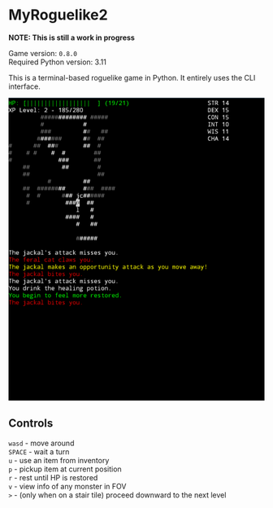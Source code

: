 # MyRoguelike2
**NOTE: This is still a work in progress**

Game version: `0.8.0`<br />
Required Python version: 3.11

This is a terminal-based roguelike game in Python.
It entirely uses the CLI interface.

![image](./images/image.png)

## Controls
`wasd` - move around<br />
`SPACE` - wait a turn<br />
`u` - use an item from inventory<br />
`p` - pickup item at current position<br />
`r` - rest until HP is restored<br />
`v` - view info of any monster in FOV<br />
`>` - (only when on a stair tile) proceed downward to the next level<br />

